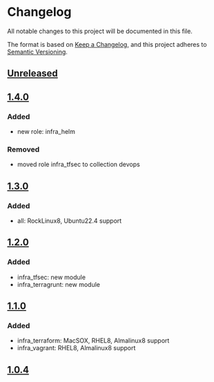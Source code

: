 # Changelog

All notable changes to this project will be documented in this file.

The format is based on [Keep a Changelog](https://keepachangelog.com/en/1.0.0/),
and this project adheres to [Semantic Versioning](https://semver.org/spec/v2.1.0.4html).

## [Unreleased]

## [1.4.0]

### Added

- new role: infra_helm

### Removed

- moved role infra_tfsec to collection devops

## [1.3.0]

### Added

- all: RockLinux8, Ubuntu22.4 support

## [1.2.0]

### Added

- infra_tfsec: new module
- infra_terragrunt: new module

## [1.1.0]

### Added

- infra_terraform: MacSOX, RHEL8, Almalinux8 support
- infra_vagrant: RHEL8, Almalinux8 support

## [1.0.4]

[unreleased]: https://github.com/serdigital64/aplatform64/compare/1.4.0...HEAD
[1.4.0]: https://github.com/serdigital64/aplatform64/compare/1.3.0...1.4.0
[1.3.0]: https://github.com/serdigital64/aplatform64/compare/1.2.0...1.3.0
[1.2.0]: https://github.com/serdigital64/aplatform64/compare/1.1.0...1.2.0
[1.1.0]: https://github.com/serdigital64/aplatform64/compare/1.0.4...1.1.0
[1.0.4]: https://github.com/serdigital64/aplatform64/releases/tag/1.0.4
